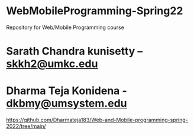 # WebMobileProgramming-Spring22
Repository for Web/Mobile Programming course
# Sarath Chandra kunisetty – skkh2@umkc.edu
# Dharma Teja Konidena - dkbmy@umsystem.edu 
https://github.com/Dharmateja183/Web-and-Mobile-programming-spring-2022/tree/main/
